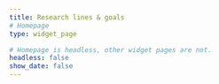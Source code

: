 ```yaml
---
title: Research lines & goals
# Homepage
type: widget_page

# Homepage is headless, other widget pages are not.
headless: false
show_date: false
---
```

